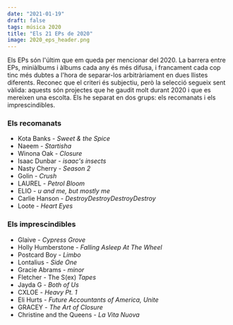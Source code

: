 ```yaml
---
date: "2021-01-19"
draft: false
tags: música 2020
title: "Els 21 EPs de 2020"
image: 2020_eps_header.png
---
```


<p class="intro"><span class="dropcap">E</span>ls EPs són l'últim que em queda per mencionar del 2020. La barrera entre EPs, miniàlbums i àlbums cada any és més difusa, i francament cada cop tinc més dubtes a l'hora de separar-los arbitràriament en dues llistes diferents. Reconec que el criteri és subjectiu, però la selecció segueix sent vàlida: aquests són projectes que he gaudit molt durant 2020 i que es mereixen una escolta. Els he separat en dos grups: els recomanats i els imprescindibles.</p>

### Els recomanats

- Kota Banks - *Sweet & the Spice*
- Naeem - *Startisha*
- Winona Oak - *Closure*
- Isaac Dunbar - *isaac's insects*
- Nasty Cherry - *Season 2*
- Golin - *Crush*
- LAUREL - *Petrol Bloom*
- ELIO - *u and me, but mostly me*
- Carlie Hanson - *DestroyDestroyDestroyDestroy*
- Loote - *Heart Eyes*


### Els imprescindibles
- Glaive - *Cypress Grove*
- Holly Humberstone - *Falling Asleep At The Wheel*
- Postcard Boy - *Limbo*
- Lontalius - *Side One*
- Gracie Abrams - *minor*
- Fletcher - The S(ex) *Tapes*
- Jayda G - *Both of Us*
- CXLOE - *Heavy Pt. 1*
- Eli Hurts - *Future Accountants of America, Unite*
- GRACEY - *The Art of Closure*
- Christine and the Queens - *La Vita Nuova*